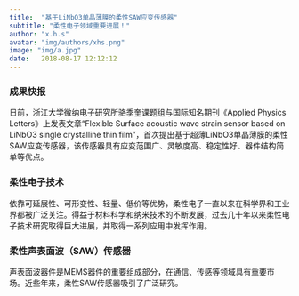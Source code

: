 ```yaml
---
title:  "基于LiNbO3单晶薄膜的柔性SAW应变传感器"
subtitle: "柔性电子领域重要进展！"
author: "x.h.s"
avatar: "img/authors/xhs.png"
image: "img/a.jpg"
date:   2018-08-17 12:12:12
---
```


### 成果快报

日前，浙江大学微纳电子研究所骆季奎课题组与国际知名期刊《Applied Physics Letters》上发表文章“Flexible Surface acoustic wave strain sensor based on LiNbO3 single crystalline thin film”，首次提出基于超薄LiNbO3单晶薄膜的柔性SAW应变传感器，该传感器具有应变范围广、灵敏度高、稳定性好、器件结构简单等优点。

### 柔性电子技术

依靠可延展性、可形变性、轻量、低价等优势，柔性电子一直以来在科学界和工业界都被广泛关注。得益于材料科学和纳米技术的不断发展，过去几十年以来柔性电子技术研究取得巨大进展，并取得一系列应用中发挥作用。

### 柔性声表面波（SAW）传感器
声表面波器件是MEMS器件的重要组成部分，在通信、传感等领域具有重要市场。近些年来，柔性SAW传感器吸引了广泛研究。